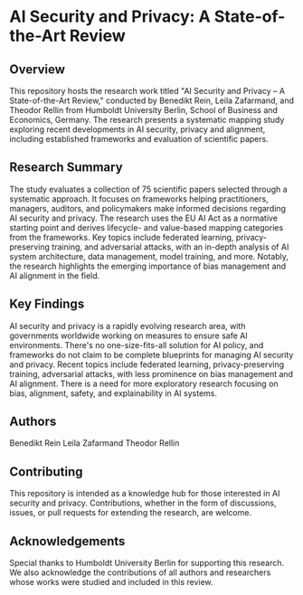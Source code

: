 # AI Security and Privacy: A State-of-the-Art Review

## Overview
This repository hosts the research work titled "AI Security and Privacy – A State-of-the-Art Review," conducted by Benedikt Rein, Leila Zafarmand, and Theodor Rellin from Humboldt University Berlin, School of Business and Economics, Germany. The research presents a systematic mapping study exploring recent developments in AI security, privacy and alignment, including established frameworks and evaluation of scientific papers.

## Research Summary
The study evaluates a collection of 75 scientific papers selected through a systematic approach. It focuses on frameworks helping practitioners, managers, auditors, and policymakers make informed decisions regarding AI security and privacy. The research uses the EU AI Act as a normative starting point and derives lifecycle- and value-based mapping categories from the frameworks. Key topics include federated learning, privacy-preserving training, and adversarial attacks, with an in-depth analysis of AI system architecture, data management, model training, and more. Notably, the research highlights the emerging importance of bias management and AI alignment in the field.

## Key Findings
AI security and privacy is a rapidly evolving research area, with governments worldwide working on measures to ensure safe AI environments.
There's no one-size-fits-all solution for AI policy, and frameworks do not claim to be complete blueprints for managing AI security and privacy.
Recent topics include federated learning, privacy-preserving training, adversarial attacks, with less prominence on bias management and AI alignment.
There is a need for more exploratory research focusing on bias, alignment, safety, and explainability in AI systems.

## Authors
Benedikt Rein
Leila Zafarmand
Theodor Rellin

## Contributing
This repository is intended as a knowledge hub for those interested in AI security and privacy. Contributions, whether in the form of discussions, issues, or pull requests for extending the research, are welcome.

## Acknowledgements
Special thanks to Humboldt University Berlin for supporting this research. We also acknowledge the contributions of all authors and researchers whose works were studied and included in this review.
